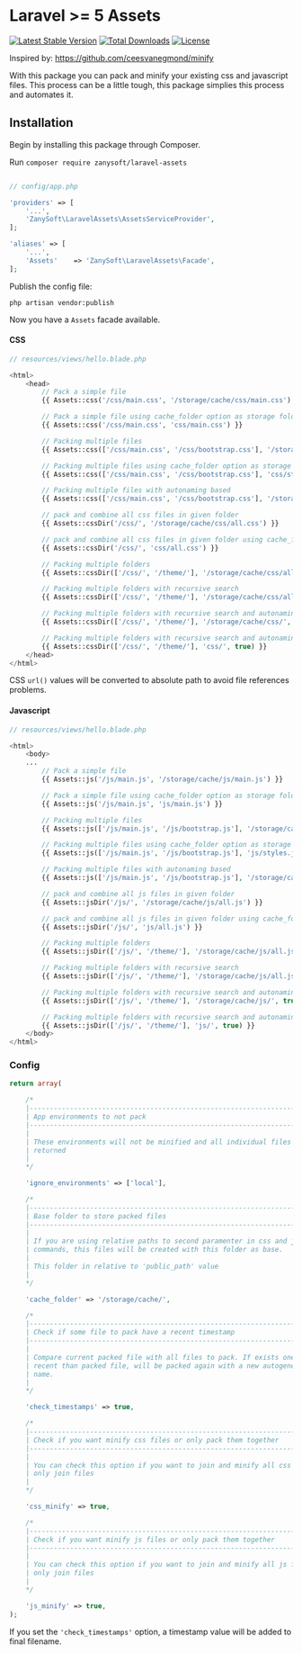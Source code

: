 # Laravel >= 5 Assets
[![Latest Stable Version](https://poser.pugx.org/zanysoft/laravel-assets/v/stable.svg)](https://packagist.org/packages/zanysoft/laravel-assets/)
[![Total Downloads](https://img.shields.io/packagist/dt/zanysoft/laravel-assets.svg)](https://packagist.org/packages/zanysoft/laravel-assets)
[![License](https://poser.pugx.org/laravel/assets/license.png)](https://packagist.org/packages/zanysoft/laravel-assets)

Inspired by: https://github.com/ceesvanegmond/minify

With this package you can pack and minify your existing css and javascript files. This process can be a little tough, this package simplies this process and automates it.

## Installation

Begin by installing this package through Composer.

Run ```composer require zanysoft/laravel-assets ```

```php

// config/app.php

'providers' => [
    '...',
    'ZanySoft\LaravelAssets\AssetsServiceProvider',
];

'aliases' => [
    '...',
    'Assets'    => 'ZanySoft\LaravelAssets\Facade',
];
```

Publish the config file:

```
php artisan vendor:publish
```

Now you have a ```Assets``` facade available.

#### CSS

```php
// resources/views/hello.blade.php

<html>
    <head>
        // Pack a simple file
        {{ Assets::css('/css/main.css', '/storage/cache/css/main.css') }}

        // Pack a simple file using cache_folder option as storage folder to packed file
        {{ Assets::css('/css/main.css', 'css/main.css') }}

        // Packing multiple files
        {{ Assets::css(['/css/main.css', '/css/bootstrap.css'], '/storage/cache/css/styles.css') }}

        // Packing multiple files using cache_folder option as storage folder to packed file
        {{ Assets::css(['/css/main.css', '/css/bootstrap.css'], 'css/styles.css') }}

        // Packing multiple files with autonaming based
        {{ Assets::css(['/css/main.css', '/css/bootstrap.css'], '/storage/cache/css/') }}

        // pack and combine all css files in given folder
        {{ Assets::cssDir('/css/', '/storage/cache/css/all.css') }}

        // pack and combine all css files in given folder using cache_folder option as storage folder to packed file
        {{ Assets::cssDir('/css/', 'css/all.css') }}

        // Packing multiple folders
        {{ Assets::cssDir(['/css/', '/theme/'], '/storage/cache/css/all.css') }}

        // Packing multiple folders with recursive search
        {{ Assets::cssDir(['/css/', '/theme/'], '/storage/cache/css/all.css', true) }}

        // Packing multiple folders with recursive search and autonaming
        {{ Assets::cssDir(['/css/', '/theme/'], '/storage/cache/css/', true) }}

        // Packing multiple folders with recursive search and autonaming using cache_folder option as storage folder to packed file
        {{ Assets::cssDir(['/css/', '/theme/'], 'css/', true) }}
    </head>
</html>
```

CSS `url()` values will be converted to absolute path to avoid file references problems.

#### Javascript

```php
// resources/views/hello.blade.php

<html>
    <body>
    ...
        // Pack a simple file
        {{ Assets::js('/js/main.js', '/storage/cache/js/main.js') }}

        // Pack a simple file using cache_folder option as storage folder to packed file
        {{ Assets::js('/js/main.js', 'js/main.js') }}

        // Packing multiple files
        {{ Assets::js(['/js/main.js', '/js/bootstrap.js'], '/storage/cache/js/styles.js') }}

        // Packing multiple files using cache_folder option as storage folder to packed file
        {{ Assets::js(['/js/main.js', '/js/bootstrap.js'], 'js/styles.js') }}

        // Packing multiple files with autonaming based
        {{ Assets::js(['/js/main.js', '/js/bootstrap.js'], '/storage/cache/js/') }}

        // pack and combine all js files in given folder
        {{ Assets::jsDir('/js/', '/storage/cache/js/all.js') }}

        // pack and combine all js files in given folder using cache_folder option as storage folder to packed file
        {{ Assets::jsDir('/js/', 'js/all.js') }}

        // Packing multiple folders
        {{ Assets::jsDir(['/js/', '/theme/'], '/storage/cache/js/all.js') }}

        // Packing multiple folders with recursive search
        {{ Assets::jsDir(['/js/', '/theme/'], '/storage/cache/js/all.js', true) }}

        // Packing multiple folders with recursive search and autonaming
        {{ Assets::jsDir(['/js/', '/theme/'], '/storage/cache/js/', true) }}

        // Packing multiple folders with recursive search and autonaming using cache_folder option as storage folder to packed file
        {{ Assets::jsDir(['/js/', '/theme/'], 'js/', true) }}
    </body>
</html>
```

### Config

```php
return array(

    /*
    |--------------------------------------------------------------------------
    | App environments to not pack
    |--------------------------------------------------------------------------
    |
    | These environments will not be minified and all individual files are
    | returned
    |
    */

    'ignore_environments' => ['local'],

    /*
    |--------------------------------------------------------------------------
    | Base folder to store packed files
    |--------------------------------------------------------------------------
    |
    | If you are using relative paths to second paramenter in css and js
    | commands, this files will be created with this folder as base.
    |
    | This folder in relative to 'public_path' value
    |
    */

    'cache_folder' => '/storage/cache/',

    /*
    |--------------------------------------------------------------------------
    | Check if some file to pack have a recent timestamp
    |--------------------------------------------------------------------------
    |
    | Compare current packed file with all files to pack. If exists one more
    | recent than packed file, will be packed again with a new autogenerated
    | name.
    |
    */

    'check_timestamps' => true,

    /*
    |--------------------------------------------------------------------------
    | Check if you want minify css files or only pack them together
    |--------------------------------------------------------------------------
    |
    | You can check this option if you want to join and minify all css files or
    | only join files
    |
    */

    'css_minify' => true,

    /*
    |--------------------------------------------------------------------------
    | Check if you want minify js files or only pack them together
    |--------------------------------------------------------------------------
    |
    | You can check this option if you want to join and minify all js files or
    | only join files
    |
    */

    'js_minify' => true,
);
```

If you set the `'check_timestamps'` option, a timestamp value will be added to final filename.
